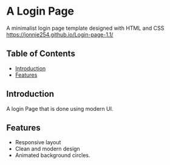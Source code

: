 # A Login Page

A minimalist login page template designed with HTML and CSS<br>
https://jonnie254.github.io/Login-page-1.1/


## Table of Contents

- [Introduction](#introduction)
- [Features](#features)

## Introduction

A login Page that is done using modern UI.

## Features

- Responsive layout
- Clean and modern design
- Animated background circles.

